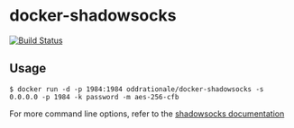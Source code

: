 docker-shadowsocks
==================
[![Build Status](http://drone.xueqingxiao.tech/api/badges/xueqingxiao/docker-shadowsocks/status.svg)](http://drone.xueqingxiao.tech/xueqingxiao/docker-shadowsocks)

Usage
-----

```shell
$ docker run -d -p 1984:1984 oddrationale/docker-shadowsocks -s 0.0.0.0 -p 1984 -k password -m aes-256-cfb
```

For more command line options, refer to the [shadowsocks documentation](https://github.com/shadowsocks/shadowsocks)